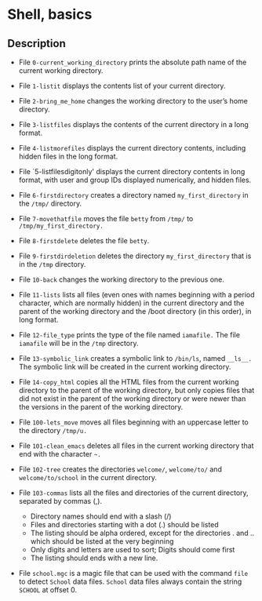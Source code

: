 # Shell, basics

## Description
* File `0-current_working_directory` prints the absolute path name of the current working directory.
* File `1-listit` displays the contents list of your current directory.
* File `2-bring_me_home` changes the working directory to the user’s home directory.
* File `3-listfiles` displays the contents of the current directory in a long format.
* File `4-listmorefiles` displays the current directory contents, including hidden files in the long format.
* File `5-listfilesdigitonly' displays the current directory contents in long format, with user and group IDs displayed numerically, and hidden files.
* File `6-firstdirectory` creates a directory named `my_first_directory` in the `/tmp/` directory.
* File `7-movethatfile` moves the file `betty` from `/tmp/` to `/tmp/my_first_directory.`
* File `8-firstdelete` deletes the file `betty`.
* File `9-firstdirdeletion` deletes the directory `my_first_directory` that is in the `/tmp` directory.
* File `10-back` changes the working directory to the previous one.
* File `11-lists` lists all files (even ones with names beginning with a period character, which are normally hidden) in the current directory and the parent of the working directory and the /boot directory (in this order), in long format.
* File `12-file_type` prints the type of the file named `iamafile.` The file `iamafile` will be in the `/tmp` directory.
* File `13-symbolic_link` creates a symbolic link to `/bin/ls`, named `__ls__.` The symbolic link will be created in the current working directory.
* File `14-copy_html` copies all the HTML files from the current working directory to the parent of the working directory, but only copies files that did not exist in the parent of the working directory or were newer than the versions in the parent of the working directory.
* File `100-lets_move` moves all files beginning with an uppercase letter to the directory `/tmp/u.`
* File `101-clean_emacs` deletes all files in the current working directory that end with the character `~.`
* File `102-tree` creates the directories `welcome/`, `welcome/to/` and `welcome/to/school` in the current directory.
* File `103-commas` lists all the files and directories of the current directory, separated by commas (,).

  * Directory names should end with a slash (/)
  * Files and directories starting with a dot (.) should be listed
  * The listing should be alpha ordered, except for the directories . and .. which should be listed at the very beginning
  * Only digits and letters are used to sort; Digits should come first
  * The listing should ends with a new line.

* File `school.mgc` is a magic file that can be used with the command `file` to detect `School` data files. `School` data files always contain the string `SCHOOL` at offset 0.

